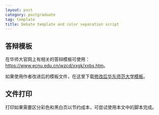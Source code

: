 ```yaml
---
layout: post
category: postgraduate
tag: template
title: Debate template and color separation script
---
```

## 答辩模板
在华师大官网上有相关的答辩模板可使用：<https://www.ecnu.edu.cn/wzcd/xxgk/xxbs.htm>。

如果使用作者改进后的模板文件，在这里下载[修改后华东师范大学模板](/notes/assets/ecnu-template.pdf)。

## 文件打印

打印如果需要区分彩色和黑白页以节约成本，可尝试使用本文中的脚本完成。
